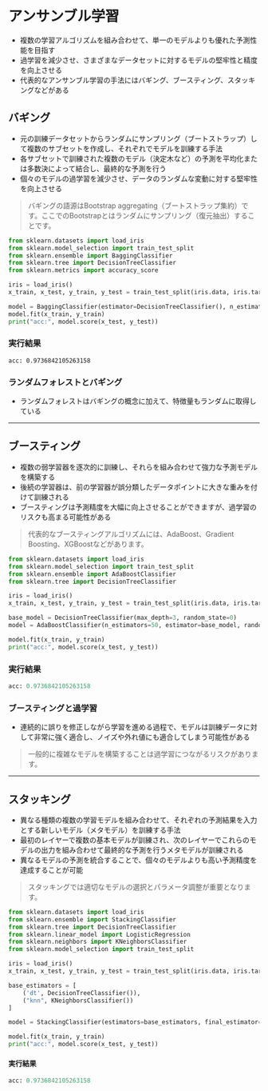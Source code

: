 # アンサンブル学習
* 複数の学習アルゴリズムを組み合わせて、単一のモデルよりも優れた予測性能を目指す
* 過学習を減少させ、さまざまなデータセットに対するモデルの堅牢性と精度を向上させる
* 代表的なアンサンブル学習の手法にはバギング、ブースティング、スタッキングなどがある

## バギング

* 元の訓練データセットからランダムにサンプリング（ブートストラップ）して複数のサブセットを作成し、それぞれでモデルを訓練する手法
* 各サブセットで訓練された複数のモデル（決定木など）の予測を平均化または多数決によって結合し、最終的な予測を行う
* 個々のモデルの過学習を減少させ、データのランダムな変動に対する堅牢性を向上させる

> バギングの語源はBootstrap aggregating（ブートストラップ集約）です。ここでのBootstrapとはランダムにサンプリング（復元抽出）することです。

```py
from sklearn.datasets import load_iris
from sklearn.model_selection import train_test_split
from sklearn.ensemble import BaggingClassifier
from sklearn.tree import DecisionTreeClassifier
from sklearn.metrics import accuracy_score

iris = load_iris()
x_train, x_test, y_train, y_test = train_test_split(iris.data, iris.target, random_state=0)

model = BaggingClassifier(estimator=DecisionTreeClassifier(), n_estimators=10, random_state=0)
model.fit(x_train, y_train)
print("acc:", model.score(x_test, y_test))
```

### 実行結果

```
acc: 0.9736842105263158
```

### ランダムフォレストとバギング

* ランダムフォレストはバギングの概念に加えて、特徴量もランダムに取得している

---

## ブースティング

* 複数の弱学習器を逐次的に訓練し、それらを組み合わせて強力な予測モデルを構築する
* 後続の学習器は、前の学習器が誤分類したデータポイントに大きな重みを付けて訓練される
* ブースティングは予測精度を大幅に向上させることができますが、過学習のリスクも高まる可能性がある

> 代表的なブースティングアルゴリズムには、AdaBoost、Gradient Boosting、XGBoostなどがあります。

```py
from sklearn.datasets import load_iris
from sklearn.model_selection import train_test_split
from sklearn.ensemble import AdaBoostClassifier
from sklearn.tree import DecisionTreeClassifier

iris = load_iris()
x_train, x_test, y_train, y_test = train_test_split(iris.data, iris.target, random_state=0)

base_model = DecisionTreeClassifier(max_depth=3, random_state=0)
model = AdaBoostClassifier(n_estimators=50, estimator=base_model, random_state=0)

model.fit(x_train, y_train)
print("acc:", model.score(x_test, y_test))
```

### 実行結果

```py
acc: 0.9736842105263158
```

### ブースティングと過学習

* 連続的に誤りを修正しながら学習を進める過程で、モデルは訓練データに対して非常に強く適合し、ノイズや外れ値にも適合してしまう可能性がある

> 一般的に複雑なモデルを構築することは過学習につながるリスクがあります。

---

## スタッキング

* 異なる種類の複数の学習モデルを組み合わせて、それぞれの予測結果を入力とする新しいモデル（メタモデル）を訓練する手法
* 最初のレイヤーで複数の基本モデルが訓練され、次のレイヤーでこれらのモデルの出力を組み合わせて最終的な予測を行うメタモデルが訓練される
* 異なるモデルの予測を統合することで、個々のモデルよりも高い予測精度を達成することが可能

> スタッキングでは適切なモデルの選択とパラメータ調整が重要となります。

```py
from sklearn.datasets import load_iris
from sklearn.ensemble import StackingClassifier
from sklearn.tree import DecisionTreeClassifier
from sklearn.linear_model import LogisticRegression
from sklearn.neighbors import KNeighborsClassifier
from sklearn.model_selection import train_test_split

iris = load_iris()
x_train, x_test, y_train, y_test = train_test_split(iris.data, iris.target, random_state=0)

base_estimators = [
    ('dt', DecisionTreeClassifier()),
    ("knn", KNeighborsClassifier())
]

model = StackingClassifier(estimators=base_estimators, final_estimator=LogisticRegression())

model.fit(x_train, y_train)
print("acc:", model.score(x_test, y_test))
```

#### 実行結果

```py
acc: 0.9736842105263158
```
